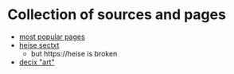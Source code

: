 # Collection of sources and pages

- [most popular pages](https://securitytxts.com/)
- [heise sectxt](https://www.heise.de/.well-known/security.txt)
  - but https://heise is broken
- [decix "art"](https://www.de-cix.net/.well-known/security.txt)
